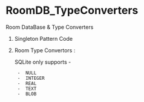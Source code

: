 # RoomDB_TypeConverters

Room DataBase & Type Converters


1. Singleton Pattern Code

2. Room Type Convertors :

	SQLite only supports -
  
        -  NULL
        -  INTEGER
        -  REAL
        -  TEXT
        -  BLOB

